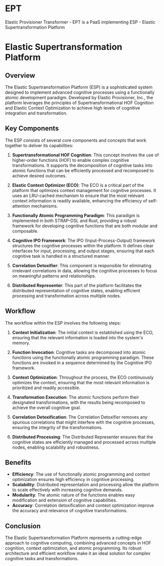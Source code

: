 # EPT
Elastic Provisioner Transformer - EPT is a PaaS implementing ESP - Elastic Supertransformation Platform

# Elastic Supertransformation Platform

## Overview
The Elastic Supertransformation Platform (ESP) is a sophisticated system designed to implement advanced cognitive processes using a functionally atomic development paradigm. Developed by Elastic Provisioner, Inc., the platform leverages the principles of Supertransformational HOF Cognition and Elastic Context Optimization to achieve high levels of cognitive integration and transformation.

## Key Components
The ESP consists of several core components and concepts that work together to deliver its capabilities:

1. **Supertransformational HOF Cognition**:
   This concept involves the use of higher-order functions (HOF) to enable complex cognitive transformations. It supports the decomposition of cognitive tasks into atomic functions that can be efficiently processed and recomposed to achieve desired outcomes.

2. **Elastic Context Optimizer (ECO)**:
   The ECO is a critical part of the platform that optimizes context management for cognitive processes. It uses an LRU-cached mechanism to ensure that the most relevant context information is readily available, enhancing the efficiency of self-attention mechanisms.

3. **Functionally Atomic Programming Paradigm**:
   This paradigm is implemented in both STRAP-DSL and Rust, providing a robust framework for developing cognitive functions that are both modular and composable.

4. **Cognitive IPO Framework**:
   The IPO (Input-Process-Output) framework structures the cognitive processes within the platform. It defines clear interfaces for input, processing, and output stages, ensuring that each cognitive task is handled in a structured manner.

5. **Correlation Detoxifier**:
   This component is responsible for eliminating irrelevant correlations in data, allowing the cognitive processes to focus on meaningful patterns and relationships.

6. **Distributed Representer**:
   This part of the platform facilitates the distributed representation of cognitive states, enabling efficient processing and transformation across multiple nodes.

## Workflow
The workflow within the ESP involves the following steps:

1. **Context Initialization**:
   The initial context is established using the ECO, ensuring that the relevant information is loaded into the system's memory.

2. **Function Invocation**:
   Cognitive tasks are decomposed into atomic functions using the functionally atomic programming paradigm. These functions are invoked in a sequence determined by the Cognitive IPO framework.

3. **Context Optimization**:
   Throughout the process, the ECO continuously optimizes the context, ensuring that the most relevant information is prioritized and readily accessible.

4. **Transformation Execution**:
   The atomic functions perform their designated transformations, with the results being recomposed to achieve the overall cognitive goal.

5. **Correlation Detoxification**:
   The Correlation Detoxifier removes any spurious correlations that might interfere with the cognitive processes, ensuring the integrity of the transformations.

6. **Distributed Processing**:
   The Distributed Representer ensures that the cognitive states are efficiently managed and processed across multiple nodes, enabling scalability and robustness.

## Benefits
- **Efficiency**: The use of functionally atomic programming and context optimization ensures high efficiency in cognitive processing.
- **Scalability**: Distributed representation and processing allow the platform to scale effectively with increasing cognitive demands.
- **Modularity**: The atomic nature of the functions enables easy modification and extension of cognitive capabilities.
- **Accuracy**: Correlation detoxification and context optimization improve the accuracy and relevance of cognitive transformations.

## Conclusion
The Elastic Supertransformation Platform represents a cutting-edge approach to cognitive computing, combining advanced concepts in HOF cognition, context optimization, and atomic programming. Its robust architecture and efficient workflow make it an ideal solution for complex cognitive tasks and transformations.
